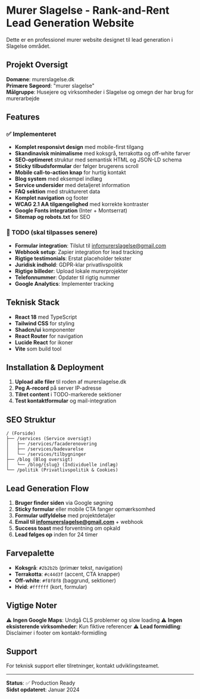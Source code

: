 
# Murer Slagelse - Rank-and-Rent Lead Generation Website

Dette er en professionel murer website designet til lead generation i Slagelse området.

## Projekt Oversigt

**Domæne**: murerslagelse.dk  
**Primære Søgeord**: "murer slagelse"  
**Målgruppe**: Husejere og virksomheder i Slagelse og omegn der har brug for murerarbejde

## Features

### ✅ Implementeret
- **Komplet responsivt design** med mobile-first tilgang
- **Skandinavisk minimalisme** med koksgrå, terrakotta og off-white farver
- **SEO-optimeret** struktur med semantisk HTML og JSON-LD schema
- **Sticky tilbudsformular** der følger brugerens scroll
- **Mobile call-to-action knap** for hurtig kontakt
- **Blog system** med eksempel indlæg
- **Service undersider** med detaljeret information
- **FAQ sektion** med struktureret data
- **Komplet navigation** og footer
- **WCAG 2.1 AA tilgængelighed** med korrekte kontraster
- **Google Fonts integration** (Inter + Montserrat)
- **Sitemap og robots.txt** for SEO

### 🚧 TODO (skal tilpasses senere)
- **Formular integration**: Tilslut til infomurerslagelse@gmail.com
- **Webhook setup**: Zapier integration for lead tracking
- **Rigtige testimonials**: Erstat placeholder tekster
- **Juridisk indhold**: GDPR-klar privatlivspolitik
- **Rigtige billeder**: Upload lokale murerprojekter
- **Telefonnummer**: Opdater til rigtig nummer
- **Google Analytics**: Implementer tracking

## Teknisk Stack

- **React 18** med TypeScript
- **Tailwind CSS** for styling
- **Shadcn/ui** komponenter
- **React Router** for navigation
- **Lucide React** for ikoner
- **Vite** som build tool

## Installation & Deployment

1. **Upload alle filer** til roden af murerslagelse.dk
2. **Peg A-record** på server IP-adresse
3. **Tilret content** i TODO-markerede sektioner
4. **Test kontaktformular** og mail-integration

## SEO Struktur

```
/ (Forside)
├── /services (Service oversigt)
│   ├── /services/facaderenovering
│   ├── /services/badevarelse
│   └── /services/tilbygninger
├── /blog (Blog oversigt)
│   └── /blog/{slug} (Individuelle indlæg)
└── /politik (Privatlivspolitik & Cookies)
```

## Lead Generation Flow

1. **Bruger finder siden** via Google søgning
2. **Sticky formular** eller mobile CTA fanger opmærksomhed
3. **Formular udfyldelse** med projektdetaljer
4. **Email til infomurerslagelse@gmail.com** + webhook
5. **Success toast** med forventning om opkald
6. **Lead følges op** inden for 24 timer

## Farvepalette

- **Koksgrå**: `#2b2b2b` (primær tekst, navigation)
- **Terrakotta**: `#c44d3f` (accent, CTA knapper)
- **Off-white**: `#f8f8f8` (baggrund, sektioner)
- **Hvid**: `#ffffff` (kort, formular)

## Vigtige Noter

⚠️ **Ingen Google Maps**: Undgå CLS problemer og slow loading
⚠️ **Ingen eksisterende virksomheder**: Kun fiktive referencer
⚠️ **Lead formidling**: Disclaimer i footer om kontakt-formidling

## Support

For teknisk support eller tilretninger, kontakt udviklingsteamet.

---

**Status**: ✅ Production Ready  
**Sidst opdateret**: Januar 2024
